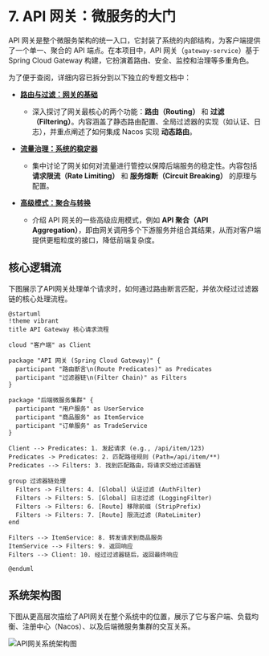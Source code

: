 # 7. API 网关：微服务的大门

API 网关是整个微服务架构的统一入口，它封装了系统的内部结构，为客户端提供了一个单一、聚合的 API 端点。在本项目中，API 网关（`gateway-service`）基于 Spring Cloud Gateway 构建，它扮演着路由、安全、监控和治理等多重角色。

为了便于查阅，详细内容已拆分到以下独立的专题文档中：

*   **[路由与过滤：网关的基础](./routing_and_filtering.md)**
    *   深入探讨了网关最核心的两个功能：**路由（Routing）** 和 **过滤（Filtering）**。内容涵盖了静态路由配置、全局过滤器的实现（如认证、日志），并重点阐述了如何集成 Nacos 实现 **动态路由**。

*   **[流量治理：系统的稳定器](./traffic_governance.md)**
    *   集中讨论了网关如何对流量进行管控以保障后端服务的稳定性。内容包括 **请求限流（Rate Limiting）** 和 **服务熔断（Circuit Breaking）** 的原理与配置。

*   **[高级模式：聚合与转换](./advanced_patterns.md)**
    *   介绍 API 网关的一些高级应用模式，例如 **API 聚合（API Aggregation）**，即由网关调用多个下游服务并组合其结果，从而对客户端提供更粗粒度的接口，降低前端复杂度。

## 核心逻辑流

下图展示了API网关处理单个请求时，如何通过路由断言匹配，并依次经过过滤器链的核心处理流程。

```puml
@startuml
!theme vibrant
title API Gateway 核心请求流程

cloud "客户端" as Client

package "API 网关 (Spring Cloud Gateway)" {
  participant "路由断言\n(Route Predicates)" as Predicates
  participant "过滤器链\n(Filter Chain)" as Filters
}

package "后端微服务集群" {
  participant "用户服务" as UserService
  participant "商品服务" as ItemService
  participant "订单服务" as TradeService
}

Client --> Predicates: 1. 发起请求 (e.g., /api/item/123)
Predicates -> Predicates: 2. 匹配路径规则 (Path=/api/item/**)
Predicates --> Filters: 3. 找到匹配路由，将请求交给过滤器链

group 过滤器链处理
  Filters -> Filters: 4. [Global] 认证过滤 (AuthFilter)
  Filters -> Filters: 5. [Global] 日志过滤 (LoggingFilter)
  Filters -> Filters: 6. [Route] 移除前缀 (StripPrefix)
  Filters -> Filters: 7. [Route] 限流过滤 (RateLimiter)
end

Filters --> ItemService: 8. 转发请求到商品服务
ItemService --> Filters: 9. 返回响应
Filters --> Client: 10. 经过过滤器链后，返回最终响应

@enduml
```

## 系统架构图

下图从更高层次描绘了API网关在整个系统中的位置，展示了它与客户端、负载均衡、注册中心（Nacos）、以及后端微服务集群的交互关系。

![API网关系统架构图](./api_gateway_architecture.puml) 